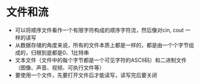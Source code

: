 
# 文件和流
* 可以将顺序文件看作一个有限字符构成的顺序字符流，然后像对cin, cout 一样的读写
* 从数据存储的角度来说，所有的文件本质上都是一样的，都是由一个个字节组成的，归根到底都是0、1比特串
* 文本文件（文件中的每个字节都是一个可见字符的ASCII码）和二进制文件（图像、声音、视频、可执行文件等）
* 要使用一个文件，先要打开文件后才能读写，读写完后要关闭


